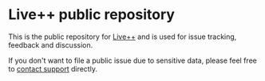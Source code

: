 # Live++ public repository

This is the public repository for <a href="https://liveplusplus.tech/">Live++</a> and is used for issue tracking, feedback and discussion.

If you don't want to file a public issue due to sensitive data, please feel free to <a href="mailto:support@molecular-matters.com">contact support</a> directly.
